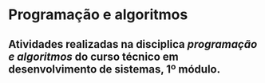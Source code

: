 # **Programação e algoritmos**

## Atividades realizadas na disciplica *programação e algoritmos* do curso técnico em desenvolvimento de sistemas, 1º módulo.